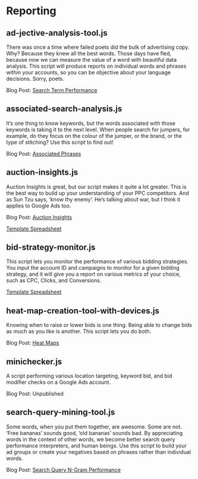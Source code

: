 # Reporting

## ad-jective-analysis-tool.js

There was once a time where failed poets did the bulk of advertising copy. Why? Because they knew all the best words. Those days have fled, because now we can measure the value of a word with beautiful data analysis. This script will produce reports on individual words and phrases within your accounts, so you can be objective about your language decisions. Sorry, poets.

Blog Post: [Search Term Performance](https://www.brainlabsdigital.com/search-term-performance/)

## associated-search-analysis.js

It’s one thing to know keywords, but the words associated with those keywords is taking it to the next level. When people search for jumpers, for example, do they focus on the colour of the jumper, or the brand, or the type of stitching? Use this script to find out!

Blog Post: [Associated Phrases](https://www.brainlabsdigital.com/associated-phrases/)

## auction-insights.js

Auction Insights is great, but our script makes it quite a lot greater. This is the best way to build up your understanding of your PPC competitors. And as Sun Tzu says, ‘know thy enemy’. He’s talking about war, but I think it applies to Google Ads too.

Blog Post: [Auction Insights](https://www.brainlabsdigital.com/auction-insights/)

[Template Spreadsheet](https://docs.google.com/spreadsheets/d/1flR87c-_OD5i5e8pkbIBKLTffXp5oYyPE4aDuj60IFM/copy)

## bid-strategy-monitor.js

This script lets you monitor the performance of various bidding strategies. You input the account ID and campaigns to monitor for a given bidding strategy, and it will give you a report on various metrics of your choice, such as CPC, Clicks, and Conversions.

[Template Spreadsheet](https://docs.google.com/spreadsheets/d/1O7zhJ7pOen9L6sIw_v79QMF8oO_2q2J65MnWzYFUJQg/copy)

## heat-map-creation-tool-with-devices.js

Knowing when to raise or lower bids is one thing. Being able to change bids as much as you like is another. This script lets you do both.

Blog Post: [Heat Maps](https://www.brainlabsdigital.com/heat-maps/)

## minichecker.js

A script performing various location targeting, keyword bid, and bid modifier checks on a Google Ads account.

Blog Post: Unpublished

## search-query-mining-tool.js

Some words, when you put them together, are awesome. Some are not. ‘Free bananas’ sounds good, ‘old bananas’ sounds bad. By appreciating words in the context of other words, we become better search query performance interpreters, and human beings. Use this script to build your ad groups or create your negatives based on phrases rather than individual words.

Blog Post: [Search Query N-Gram Performance](https://www.brainlabsdigital.com/search-query-n-gram-performance/)
